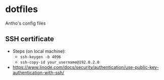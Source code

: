 # dotfiles
Antho's config files


## SSH certificate
* Steps (on local machine): 
    * `ssh-keygen -b 4096` 
    * `ssh-copy-id your_username@192.0.2.0`
* https://www.linode.com/docs/security/authentication/use-public-key-authentication-with-ssh/
